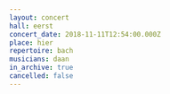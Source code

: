 ```yaml
---
layout: concert
hall: eerst
concert_date: 2018-11-11T12:54:00.000Z
place: hier
repertoire: bach
musicians: daan
in_archive: true
cancelled: false
---
```

